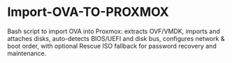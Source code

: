 # Import-OVA-TO-PROXMOX
Bash script to import OVA into Proxmox: extracts OVF/VMDK, imports and attaches disks, auto-detects BIOS/UEFI and disk bus, configures network &amp; boot order, with optional Rescue ISO fallback for password recovery and maintenance.
